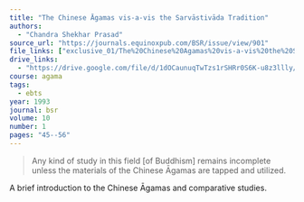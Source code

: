 ```yaml
---
title: "The Chinese Āgamas vis-a-vis the Sarvāstivāda Tradition"
authors:
  - "Chandra Shekhar Prasad"
source_url: "https://journals.equinoxpub.com/BSR/issue/view/901"
file_links: ["exclusive_01/The%20Chinese%20Agamas%20vis-a-vis%20the%20Sarvastavada.pdf"]
drive_links:
  - "https://drive.google.com/file/d/1dOCaunuqTwTzs1rSHRr0S6K-u8z3llly/view?usp=drivesdk"
course: agama
tags:
  - ebts
year: 1993
journal: bsr
volume: 10
number: 1
pages: "45--56"
---
```


> Any kind of study in this field [of Buddhism] remains incomplete unless the materials of the Chinese Āgamas are tapped and utilized.

A brief introduction to the Chinese Āgamas and comparative studies.
